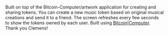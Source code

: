 Built on top of the Bitcoin-Computer/artwork application for creating and sharing tokens. You can create a new music token based on original musical creations and send it to a friend. The screen refreshes every few seconds to show the tokens owned by each user. Built using [Bitcoin|Computer](https://bitcoin-computer.gitbook.io/docs/). Thank you Clemens!


